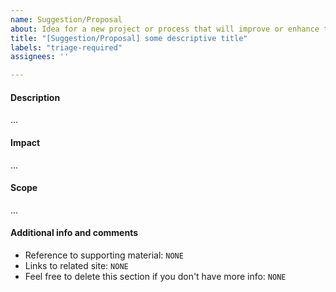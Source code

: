 ```yaml
---
name: Suggestion/Proposal
about: Idea for a new project or process that will improve or enhance the TAG Environmental Sustainability (If you want to implement the idea personally, name it "Proposal" if NOT call it "Suggestion").
title: "[Suggestion/Proposal] some descriptive title"
labels: "triage-required"
assignees: ''

---
```


<!-- Thank you for contributing to the TAG!
    Please remind that an issue is not the place to ask a question.
    The README documents how to reach us https://github.com/cncf/tag-env-sustainability#contact 
    Thank you :) -->

#### Description
<!-- describe your idea here -->

...

#### Impact
<!-- Describe your hopes for how this would reduce risk for the cloud native ecosystem. Who will this help? How will it help them? -->

...

#### Scope
<!-- How much effort will this take? ok to provide a range of options if or "not yet determined"  -->

...

#### Additional info and comments
- Reference to supporting material: `NONE`
- Links to related site: `NONE`
- Feel free to delete this section if you don't have more info: `NONE`

<!--  If this is a Proposal please uncomment the following section


### TODO

- [ ] TAG Environmental Sustainability lead representative:
- [ ] Project leader(s):
- [ ] Project Members:
- [ ] _Fill in addition TODO items here so the project team and community can see progress!_
- [ ] Scope 
- [ ] Deliverable(s)
- [ ] Project Schedule
- [ ] Slack Channel (as needed)
- [ ] Meeting Time & Day:
- [ ] Meeting Notes (link)
- [ ] Meeting Details (zoom or hangouts link)
- [ ] Retrospective

-->